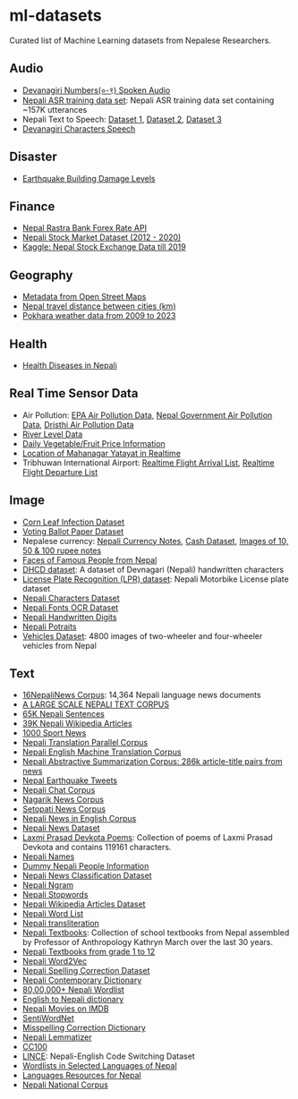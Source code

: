# ml-datasets
Curated list of Machine Learning datasets from Nepalese Researchers.

## Audio
- [Devanagiri Numbers(०-९) Spoken Audio](https://drive.google.com/drive/folders/15g57Qa1TQa4Ix6-MiC6v1wieouqp0XAl)
- [Nepali ASR training data set](http://www.openslr.org/54): Nepali ASR training data set containing ~157K utterances
- Nepali Text to Speech: [Dataset 1](https://github.com/meamit/nepali-text-to-speech/tree/master/speechdb), [Dataset 2](https://github.com/anuragregmi/speak_nepali/tree/master/sounds), [Dataset 3](https://github.com/hcoebct069/nepali-asr/tree/master/recordings)
- [Devanagiri Characters Speech](https://github.com/tsumansapkota/Devanagari_Characters_Speech)

## Disaster
- [Earthquake Building Damage Levels](https://www.drivendata.org/competitions/57/nepal-earthquake/page/136/)

## Finance
- [Nepal Rastra Bank Forex Rate API](https://www.nrb.org.np/exportForexJSON.php?YY=2019&MM=08&DD=01&YY1=2019&MM1=08&DD1=02)
- [Nepali Stock Market Dataset (2012 - 2020)](https://www.kaggle.com/sagyamthapa/nepali-stock-market-form-2012-to-2020-till-march#2019-01-01.csv)
- [Kaggle: Nepal Stock Exchange Data till 2019](https://www.kaggle.com/qramkrishna/nepal-stock-exchange-data)

## Geography
- [Metadata from Open Street Maps](https://github.com/sharad461/nepal-openstreetmap-extract)
- [Nepal travel distance between cities (km)](https://data.world/hdx/d1d0c217-8c6b-4747-ab1e-1069e2ff3e6b)
- [Pokhara weather data from 2009 to 2023](https://www.kaggle.com/datasets/gauravneupane/pokhara-weather-data-from-2009-to-2023)


## Health
- [Health Diseases in Nepali](https://github.com/sanjaalcorps/NepaliDataClassifiers/blob/master/HealthClassifiers.txt)

## Real Time Sensor Data
- Air Pollution: [EPA Air Pollution Data](https://github.com/hbvj99/EPAAirPollution), [Nepal Government Air Pollution Data](https://github.com/hbvj99/NPGovAirPollution), [Dristhi Air Pollution Data](https://github.com/hbvj99/DristhiAirPollution)
- [River Level Data](http://www.hydrology.gov.np)
- [Daily Vegetable/Fruit Price Information](http://kalimatimarket.gov.np/daily-price-information)
- [Location of Mahanagar Yatayat in Realtime](https://github.com/theonlyNischal/Track-Mahanagar-Yatayat)
- Tribhuwan International Airport: [Realtime Flight Arrival List](http://tiairport.com.np/flight_details), [Realtime Flight Departure List](http://tiairport.com.np/flight_details_2)

## Image
- [Corn Leaf Infection Dataset](https://www.kaggle.com/qramkrishna/corn-leaf-infection-dataset)
- [Voting Ballot Paper Dataset](https://github.com/rajshreeee/image_classification_for_voting_system_using_cnn)
- Nepalese currency: [Nepali Currency Notes](https://drive.google.com/file/d/1pDF0hx6pvgx4DJTCHL4EeDdCT4wlfnGW/view?usp=sharing), [Cash Dataset](https://drive.google.com/drive/folders/1GxITXrk13ehKMEMEbpi8mRsFSr4LUR55), [Images of 10, 50 & 100 rupee notes](https://github.com/mmanishh/nrscurrencyrecognizer/tree/master/data/train)
- [Faces of Famous People from Nepal](https://www.thefamouspeople.com/nepal.php)
- [DHCD dataset](https://github.com/Prasanna1991/DHCD_Dataset): A dataset of Devnagari (Nepali) handwritten characters
- [License Plate Recognition (LPR) dataset](https://github.com/Prasanna1991/LPR): Nepali Motorbike License plate dataset
- [Nepali Characters Dataset](https://github.com/InspiringLab/NCD)
- [Nepali Fonts OCR Dataset](https://github.com/BasantaChaulagain/Nepscan/tree/master/resources)
- [Nepali Handwritten Digits](https://github.com/kcnishan/Nepali_handwritten_digits_recognition/tree/master/dataset)
- [Nepali Potraits](https://www.kaggle.com/sumansid/nepali-portraits-dataset)
- [Vehicles Dataset](https://github.com/sdevkota007/vehicles-nepal-dataset): 4800 images of two-wheeler and four-wheeler vehicles from Nepal

## Text
- [16NepaliNews Corpus](https://github.com/sndsabin/Nepali-News-Classifier): 14,364 Nepali language news documents
- [A LARGE SCALE NEPALI TEXT CORPUS](https://ieee-dataport.org/open-access/large-scale-nepali-text-corpus)
- [65K Nepali Sentences](https://github.com/sanjaalcorps/NepaliDataSets/blob/master/raw_sentences_np_65k.csv)
- [39K Nepali Wikipedia Articles](https://www.kaggle.com/disisbig/nepali-wikipedia-articles)
- [1000 Sport News](https://github.com/Aryal007/nepali_text_generation/blob/master/data/sports_news_nepali_1000.txt)
- [Nepali Translation Parallel Corpus](https://drive.google.com/file/d/1UThfJKJFvDgTu263DNbz-WPNLqoARZ_0/view)
- [Nepali English Machine Translation Corpus](https://github.com/facebookresearch/flores)
- [Nepali Abstractive Summarization Corpus: 286k article-title pairs from news](https://drive.google.com/file/d/1L56k0zonMk6XpelKAXPm45wCmt-9pS3x/view)
- [Nepal Earthquake Tweets](https://crisisnlp.qcri.org/lrec2016/content/2015_nepal_eq.html)
- [Nepali Chat Corpus](https://github.com/itsmeashutosh43/create-a-Open-Source-Nepali-Chat-corpus-)
- [Nagarik News Corpus](https://github.com/ashmitbhattarai/Nepali-Language-Modeling-Using-LSTM/tree/master/Nepali_Corpus/Nagarik)
- [Setopati News Corpus](https://github.com/ashmitbhattarai/Nepali-Language-Modeling-Using-LSTM/tree/master/Nepali_Corpus/SetoPati)
- [Nepali News in English Corpus](https://github.com/sharad461/english-corpus-nepal)
- [Nepali News Dataset](https://github.com/kamalacharya2044/NepaliNewsDataset)
- [Laxmi Prasad Devkota Poems](https://github.com/devkotasawal1/Poem-Generator/blob/master/lspd.txt): Collection of poems of Laxmi Prasad Devkota and contains 119161 characters.
- [Nepali Names](https://github.com/datafiction/oya-nepali-nlp/blob/master/data/names/Nepali.txt)
- [Dummy Nepali People Information](https://github.com/bibhuticoder/dummydata/blob/master/data.csv)
- [Nepali News Classification Dataset](https://drive.google.com/drive/folders/1Vm0UJ3FfWP-3guSan3FZsOV4q7rYuJIG)
- [Nepali Ngram](https://github.com/virtualanup/nepalingram)
- [Nepali Stopwords](https://github.com/sanjaalcorps/NepaliStopWords/blob/master/NepaliStopWords.txt)
- [Nepali Wikipedia Articles Dataset](https://drive.google.com/open?id=1Yh8BlJ5bydbvZaOQEmRPlTEDZjIIoAYN)
- [Nepali Word List](https://github.com/tesseract-ocr/langdata/blob/master/nep/nep.wordlist)
- [Nepali transliteration](https://github.com/AchillesKarki/NepaliLipi)
- [Nepali Textbooks](https://ecommons.cornell.edu/handle/1813/24179): Collection of school textbooks from Nepal assembled by Professor of Anthropology Kathryn March over the last 30 years.
- [Nepali Textbooks from grade 1 to 12](http://lib.moecdc.gov.np/catalog/opac_css/index.php?lvl=cmspage&pageid=6&id_rubrique=105)
- [Nepali Word2Vec](https://github.com/rabindralamsal/Word2Vec-Embeddings-for-Nepali-Language)
- [Nepali Spelling Correction Dataset](https://github.com/tnagorra/nspell/tree/master/data)
- [Nepali Contemporary Dictionary](http://ltk.org.np/nepalisabdakos/dict/np_dictionary_db.sql.gz)
- [80,00,000+ Nepali Wordlist](https://github.com/prabinzz/nepali-wordlist)
- [English to Nepali dictionary](https://github.com/nirooj56/Nepdict/blob/master/database/data.csv)
- [Nepali Movies on IMDB](https://github.com/NISH1001/nepalimdb/blob/master/data/nepali-movies.json)
- [SentiWordNet](https://github.com/wannamit/nep-SentiWord-py)
- [Misspelling Correction Dictionary](https://github.com/sarojdhakal/Bhasha)
- [Nepali Lemmatizer](https://github.com/dpakpdl/NepaliLemmatizer)
- [CC100](http://data.statmt.org/cc-100/ne.txt.xz)
- [LINCE](https://ritual.uh.edu/lince/): Nepali-English Code Switching Dataset
- [Wordlists in Selected Languages of Nepal](https://github.com/lexibank/halenepal)
- [Languages Resources for Nepal](https://language-resources-nepal.github.io/)
- [Nepali National Corpus](https://www.sketchengine.eu/nepali-national-corpus/)
